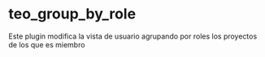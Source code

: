 # teo_group_by_role
Este plugin modifica la vista de usuario agrupando por roles los proyectos de los que es miembro

